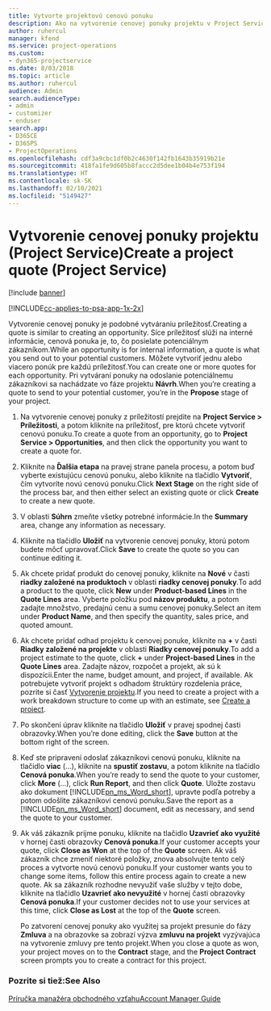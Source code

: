 ```yaml
---
title: Vytvorte projektovú cenovú ponuku
description: Ako na vytvorenie cenovej ponuky projektu v Project Service
author: ruhercul
manager: kfend
ms.service: project-operations
ms.custom:
- dyn365-projectservice
ms.date: 8/03/2018
ms.topic: article
ms.author: ruhercul
audience: Admin
search.audienceType:
- admin
- customizer
- enduser
search.app:
- D365CE
- D365PS
- ProjectOperations
ms.openlocfilehash: cdf3a9cbc1df0b2c4630f142fb1643b35919b21e
ms.sourcegitcommit: 418fa1fe9d605b8faccc2d5dee1b04b4e753f194
ms.translationtype: HT
ms.contentlocale: sk-SK
ms.lasthandoff: 02/10/2021
ms.locfileid: "5149427"
---
```

# <a name="create-a-project-quote-project-service"></a><span data-ttu-id="62739-103">Vytvorenie cenovej ponuky projektu (Project Service)</span><span class="sxs-lookup"><span data-stu-id="62739-103">Create a project quote (Project Service)</span></span>

[!include [banner](../includes/psa-now-project-operations.md)]

[!INCLUDE[cc-applies-to-psa-app-1x-2x](../includes/cc-applies-to-psa-app-1x-2x.md)]

<span data-ttu-id="62739-104">Vytvorenie cenovej ponuky je podobné vytváraniu príležitosť.</span><span class="sxs-lookup"><span data-stu-id="62739-104">Creating a quote is similar to creating an opportunity.</span></span> <span data-ttu-id="62739-105">Síce príležitosť slúži na interné informácie, cenová ponuka je, to, čo posielate potenciálnym zákazníkom.</span><span class="sxs-lookup"><span data-stu-id="62739-105">While an opportunity is for internal information, a quote is what you send out to your potential customers.</span></span> <span data-ttu-id="62739-106">Môžete vytvoriť jednu alebo viacero ponúk pre každú príležitosť.</span><span class="sxs-lookup"><span data-stu-id="62739-106">You can create one or more quotes for each opportunity.</span></span> <span data-ttu-id="62739-107">Pri vytváraní ponuky na odoslanie potenciálnemu zákazníkovi sa nachádzate vo fáze projektu **Návrh**.</span><span class="sxs-lookup"><span data-stu-id="62739-107">When you’re creating a quote to send to your potential customer, you’re in the **Propose** stage of your project.</span></span>  
  
1. <span data-ttu-id="62739-108">Na vytvorenie cenovej ponuky z príležitostí prejdite na **Project Service > Príležitosti**, a potom kliknite na príležitosť, pre ktorú chcete vytvoriť cenovú ponuku.</span><span class="sxs-lookup"><span data-stu-id="62739-108">To create a quote from an opportunity, go to **Project Service > Opportunities**, and then click the opportunity you want to create a quote for.</span></span>  
  
2. <span data-ttu-id="62739-109">Kliknite na **Ďalšia etapa** na pravej strane panela procesu, a potom buď vyberte existujúcu cenovú ponuku, alebo kliknite na tlačidlo **Vytvoriť**, čím vytvoríte novú cenovú ponuku.</span><span class="sxs-lookup"><span data-stu-id="62739-109">Click **Next Stage** on the right side of the process bar, and then either select an existing quote or click **Create** to create a new quote.</span></span>  
  
3. <span data-ttu-id="62739-110">V oblasti **Súhrn** zmeňte všetky potrebné informácie.</span><span class="sxs-lookup"><span data-stu-id="62739-110">In the **Summary** area, change any information as necessary.</span></span>  
  
4. <span data-ttu-id="62739-111">Kliknite na tlačidlo **Uložiť** na vytvorenie cenovej ponuky, ktorú potom budete môcť upravovať.</span><span class="sxs-lookup"><span data-stu-id="62739-111">Click **Save** to create the quote so you can continue editing it.</span></span>  
  
5. <span data-ttu-id="62739-112">Ak chcete pridať produkt do cenovej ponuky, kliknite na **Nové** v časti **riadky založené na produktoch** v oblasti **riadky cenovej ponuky**.</span><span class="sxs-lookup"><span data-stu-id="62739-112">To add a product to the quote, click **New** under **Product-based Lines** in the **Quote Lines** area.</span></span> <span data-ttu-id="62739-113">Vyberte položku pod **názov produktu**, a potom zadajte množstvo, predajnú cenu a sumu cenovej ponuky.</span><span class="sxs-lookup"><span data-stu-id="62739-113">Select an item under **Product Name**, and then specify the quantity, sales price, and quoted amount.</span></span>  
  
6. <span data-ttu-id="62739-114">Ak chcete pridať odhad projektu k cenovej ponuke, kliknite na **+** v časti **Riadky založené na projekte** v oblasti **Riadky cenovej ponuky**.</span><span class="sxs-lookup"><span data-stu-id="62739-114">To add a project estimate to the quote, click **+** under **Project-based Lines** in the **Quote Lines** area.</span></span> <span data-ttu-id="62739-115">Zadajte názov, rozpočet a projekt, ak sú k dispozícii.</span><span class="sxs-lookup"><span data-stu-id="62739-115">Enter the name, budget amount, and project, if available.</span></span> <span data-ttu-id="62739-116">Ak potrebujete vytvoriť projekt s odhadom štruktúry rozdelenia práce, pozrite si časť [Vytvorenie projektu](../psa/create-project.md).</span><span class="sxs-lookup"><span data-stu-id="62739-116">If you need to create a project with a work breakdown structure to come up with an estimate, see [Create a project](../psa/create-project.md).</span></span>  
  
7. <span data-ttu-id="62739-117">Po skončení úprav kliknite na tlačidlo **Uložiť** v pravej spodnej časti obrazovky.</span><span class="sxs-lookup"><span data-stu-id="62739-117">When you’re done editing, click the **Save** button at the bottom right of the screen.</span></span>  
  
8. <span data-ttu-id="62739-118">Keď ste pripravení odoslať zákazníkovi cenovú ponuku, kliknite na tlačidlo **viac** (...), kliknite na **spustiť zostavu**, a potom kliknite na tlačidlo **Cenová ponuka**.</span><span class="sxs-lookup"><span data-stu-id="62739-118">When you’re ready to send the quote to your customer, click **More** (…), click **Run Report**, and then click **Quote**.</span></span> <span data-ttu-id="62739-119">Uložte zostavu ako dokument [!INCLUDE[pn_ms_Word_short](../includes/pn-ms-word-short.md)], upravte podľa potreby a potom odošlite zákazníkovi cenovú ponuku.</span><span class="sxs-lookup"><span data-stu-id="62739-119">Save the report as a [!INCLUDE[pn_ms_Word_short](../includes/pn-ms-word-short.md)] document, edit as necessary, and send the quote to your customer.</span></span>  
  
9. <span data-ttu-id="62739-120">Ak váš zákazník prijme ponuku, kliknite na tlačidlo **Uzavrieť ako využité** v hornej časti obrazovky **Cenová ponuka**.</span><span class="sxs-lookup"><span data-stu-id="62739-120">If your customer accepts your quote, click **Close as Won** at the top of the **Quote** screen.</span></span> <span data-ttu-id="62739-121">Ak váš zákazník chce zmeniť niektoré položky, znova absolvujte tento celý proces a vytvorte novú cenovú ponuku.</span><span class="sxs-lookup"><span data-stu-id="62739-121">If your customer wants you to change some items, follow this entire process again to create a new quote.</span></span> <span data-ttu-id="62739-122">Ak sa zákazník rozhodne nevyužiť vaše služby v tejto dobe, kliknite na tlačidlo **Uzavrieť ako nevyužité** v hornej časti obrazovky **Cenová ponuka**.</span><span class="sxs-lookup"><span data-stu-id="62739-122">If your customer decides not to use your services at this time, click **Close as Lost** at the top of the **Quote** screen.</span></span>  
  
   <span data-ttu-id="62739-123">Po zatvorení cenovej ponuky ako využitej sa projekt presunie do fázy **Zmluva** a na obrazovke sa zobrazí výzva **zmluvu na projekt** vyzývajúca na vytvorenie zmluvy pre tento projekt.</span><span class="sxs-lookup"><span data-stu-id="62739-123">When you close a quote as won, your project moves on to the **Contract** stage, and the **Project Contract** screen prompts you to create a contract for this project.</span></span>  
  
### <a name="see-also"></a><span data-ttu-id="62739-124">Pozrite si tiež:</span><span class="sxs-lookup"><span data-stu-id="62739-124">See Also</span></span>  
 [<span data-ttu-id="62739-125">Príručka manažéra obchodného vzťahu</span><span class="sxs-lookup"><span data-stu-id="62739-125">Account Manager Guide</span></span>](../psa/account-manager-guide.md)
